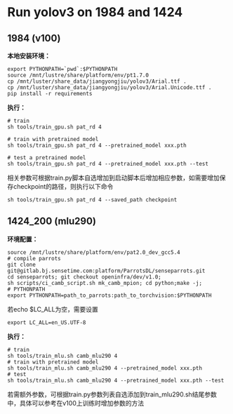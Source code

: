 # Run yolov3 on 1984 and 1424

## 1984 (v100)

**本地安装环境：**
```shell
export PYTHONPATH=`pwd`:$PYTHONPATH
source /mnt/lustre/share/platform/env/pt1.7.0
cp /mnt/luster/share_data/jiangyongjiu/yolov3/Arial.ttf .
cp /mnt/luster/share_data/jiangyongjiu/yolov3/Arial.Unicode.ttf .
pip install -r requirements
```

**执行：**
```shell
# train
sh tools/train_gpu.sh pat_rd 4

# train with pretrained model
sh tools/train_gpu.sh pat_rd 4 --pretrained_model xxx.pth

# test a pretrained model
sh tools/train_gpu.sh pat_rd 4 --pretrained_model xxx.pth --test
```

相关参数可根据train.py脚本自选增加到启动脚本后增加相应参数，如需要增加保存checkpoint的路径，则执行以下命令
```shell
sh tools/train_gpu.sh pat_rd 4 --saved_path checkpoint
```

## 1424_200 (mlu290)

**环境配置：**
```shell
source /mnt/lustre/share/platform/env/pat2.0_dev_gcc5.4
# compile parrots
git clone git@gitlab.bj.sensetime.com:platform/ParrotsDL/senseparrots.git
cd senseparrots; git checkout openinfra/dev/v1.0;
sh scripts/ci_camb_script.sh mk_camb_mpion; cd python;make -j;
# PYTHONPATH
export PYTHONPATH=path_to_parrots:path_to_torchvision:$PYTHONPATH
```
若echo $LC_ALL为空，需要设置
```shell
export LC_ALL=en_US.UTF-8
```

**执行：**
```shell
# train
sh tools/train_mlu.sh camb_mlu290 4
# train with pretrained model
sh tools/train_mlu.sh camb_mlu290 4 --pretrained_model xxx.pth
# test 
sh tools/train_mlu.sh camb_mlu290 4 --pretrained_model xxx.pth --test
```

若需额外参数，可根据train.py参数列表自选添加到train_mlu290.sh结尾参数中，具体可以参考在v100上训练时增加参数的方法
